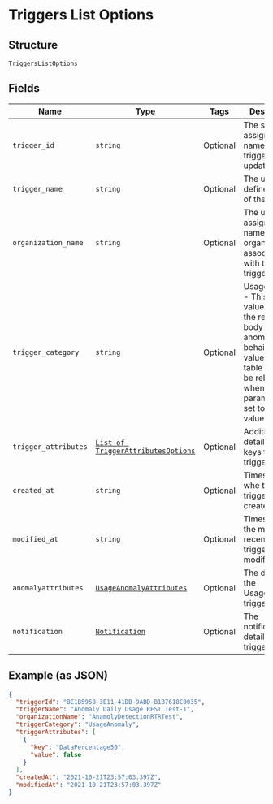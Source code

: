 
# Triggers List Options

## Structure

`TriggersListOptions`

## Fields

| Name | Type | Tags | Description |
|  --- | --- | --- | --- |
| `trigger_id` | `string` | Optional | The system assigned name of the trigger being updated. |
| `trigger_name` | `string` | Optional | The user defined name of the trigger. |
| `organization_name` | `string` | Optional | The user assigned name of the organization associated with the trigger. |
| `trigger_category` | `string` | Optional | UsageAnomaly - This is the value to use in the request body to detect anomalous behaivior. The values in this table will only be relevant when this parameter is set to this value. |
| `trigger_attributes` | [`List of TriggerAttributesOptions`](../../doc/models/trigger-attributes-options.md) | Optional | Additional details and keys for the trigger. |
| `created_at` | `string` | Optional | Timestamp for whe the trigger was created. |
| `modified_at` | `string` | Optional | Timestamp for the most recent time the trigger was modified. |
| `anomalyattributes` | [`UsageAnomalyAttributes`](../../doc/models/usage-anomaly-attributes.md) | Optional | The details of the UsageAnomaly trigger. |
| `notification` | [`Notification`](../../doc/models/notification.md) | Optional | The notification details of the trigger. |

## Example (as JSON)

```json
{
  "triggerId": "BE1B5958-3E11-41DB-9ABD-B1B7618C0035",
  "triggerName": "Anomaly Daily Usage REST Test-1",
  "organizationName": "AnamolyDetectionRTRTest",
  "triggerCategory": "UsageAnomaly",
  "triggerAttributes": [
    {
      "key": "DataPercentage50",
      "value": false
    }
  ],
  "createdAt": "2021-10-21T23:57:03.397Z",
  "modifiedAt": "2021-10-21T23:57:03.397Z"
}
```

